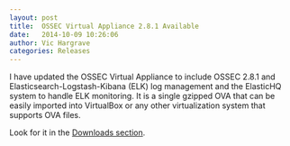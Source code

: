 ```yaml
---
layout: post
title:  OSSEC Virtual Appliance 2.8.1 Available
date:   2014-10-09 10:26:06
author: Vic Hargrave
categories: Releases 
---
```


I have updated the OSSEC Virtual Appliance to include OSSEC 2.8.1 and
Elasticsearch-Logstash-Kibana (ELK) log management and the ElasticHQ
system to handle ELK monitoring. It is a single gzipped OVA that can be
easily imported into VirtualBox or any other virtualization system that
supports OVA files.

Look for it in the [Downloads section](/download/).

